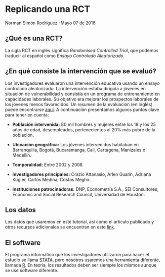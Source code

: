 Replicando una RCT
================
Norman Simón Rodríguez
-Mayo 07 de 2018

¿Qué es una RCT?
----------------

La sigla RCT en inglés significa *Randomised Controlled Trial*, que
podemos traducir al español como *Ensayo Controlado Aleatorizado*.

¿En qué consiste la intervención que se evaluó?
-----------------------------------------------

Los investigadores evaluaron una intervención educativa usando un ensayo
controlado aleatorizado. La intervención estaba dirigida a jóvenes en
situación de vulnerabilidad y consistía en un programa de entrenamiento
en capacidades laborales. Su objetivo era mejorar los prospectos
laborales de los jóvenes menos favorecidos. Un resumen de la evaluación
(en inglés) puede encontrarse
[aquí](https://www.povertyactionlab.org/evaluation/vocational-training-disadvantaged-youth-colombia).
A continuación presentamos algunos puntos clave para tener en cuenta:

-   **Población intervenida:** 80 mil hombres y mujeres entre los 18 y
    los 25 años de edad, desempleados, pertenecientes al 20% más pobre
    de la población.

-   **Ubicación geográfica:** Los jóvenes intervenidos habitaban en
    Barranquilla, Bogotá, Bucaramanga, Cali, Cartagena, Manizales o
    Medellín.

-   **Temporalidad:** Entre 2002 y 2006.

-   **Investigadores principales:** Orazio Attanasio, Arlen Guarín,
    Adriana Kugler, Carlos Medina, Costas Meghir.

-   **Instituciones patrocinadoras:** DNP, Econometría S.A., SEI
    Consultores, Economic and Social Research Council, Universidad de
    Houston.

Los datos
---------

Los datos que usaremos en este tutorial, así como el artículo publicado
y otros recursos adicionales se encuentran en este
[link](https://www.aeaweb.org/articles?id=10.1257/app.3.3.188).

El software
-----------

El programa informático que los investigadores utilizaron para hacer el
estudio se llama [STATA](https://www.stata.com/), pero nosotros usaremos
una herramienta diferente, llamada [R](https://www.r-project.org/). En
teoría, los resultados deben ser siempre los mismos aunque se use
software diferente.
